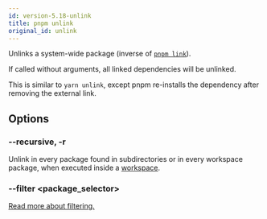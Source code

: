 ```yaml
---
id: version-5.18-unlink
title: pnpm unlink
original_id: unlink
---
```


Unlinks a system-wide package (inverse of [`pnpm link`](link)).

If called without arguments, all linked dependencies will be unlinked.

This is similar to `yarn unlink`, except pnpm re-installs the dependency after
removing the external link.

## Options

### --recursive, -r

Unlink in every package found in subdirectories or in every workspace package,
when executed inside a [workspace](../workspaces).

### --filter \<package_selector>

[Read more about filtering.](../filtering)
